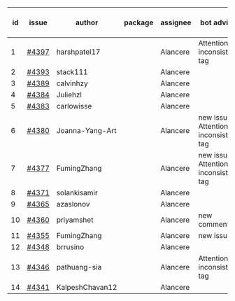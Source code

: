 | id | issue | author | package | assignee | bot advice | created date of issue | target release date | date from target |
| ------ | ------ | ------ | ------ | ------ | ------ | ------ | ------ | :-----: |
| 1 | [#4397](https://github.com/Azure/sdk-release-request/issues/4397) | harshpatel17 |  | Alancere | Attention to inconsistent tag | 08-07 | 08-25 |  |
| 2 | [#4393](https://github.com/Azure/sdk-release-request/issues/4393) | stack111 |  | Alancere |  | 08-04 | 08-25 |  |
| 3 | [#4389](https://github.com/Azure/sdk-release-request/issues/4389) | calvinhzy |  | Alancere |  | 08-04 | 08-25 |  |
| 4 | [#4384](https://github.com/Azure/sdk-release-request/issues/4384) | Juliehzl |  | Alancere |  | 08-02 | 08-25 |  |
| 5 | [#4383](https://github.com/Azure/sdk-release-request/issues/4383) | carlowisse |  | Alancere |  | 08-01 | 08-25 |  |
| 6 | [#4380](https://github.com/Azure/sdk-release-request/issues/4380) | Joanna-Yang-Art |  | Alancere | new issue. Attention to inconsistent tag | 07-31 | 08-25 |  |
| 7 | [#4377](https://github.com/Azure/sdk-release-request/issues/4377) | FumingZhang |  | Alancere | new issue. Attention to inconsistent tag | 07-31 | 08-25 |  |
| 8 | [#4371](https://github.com/Azure/sdk-release-request/issues/4371) | solankisamir |  | Alancere |  | 07-27 | 08-25 |  |
| 9 | [#4365](https://github.com/Azure/sdk-release-request/issues/4365) | azaslonov |  | Alancere |  | 07-26 | 08-25 |  |
| 10 | [#4360](https://github.com/Azure/sdk-release-request/issues/4360) | priyamshet |  | Alancere | new comment. | 07-25 | 08-25 |  |
| 11 | [#4355](https://github.com/Azure/sdk-release-request/issues/4355) | FumingZhang |  | Alancere | new issue. | 07-21 | 08-25 |  |
| 12 | [#4348](https://github.com/Azure/sdk-release-request/issues/4348) | brrusino |  | Alancere |  | 07-20 | 08-25 |  |
| 13 | [#4346](https://github.com/Azure/sdk-release-request/issues/4346) | pathuang-sia |  | Alancere | Attention to inconsistent tag | 07-19 | 08-25 |  |
| 14 | [#4341](https://github.com/Azure/sdk-release-request/issues/4341) | KalpeshChavan12 |  | Alancere |  | 07-15 | 08-25 |  |
